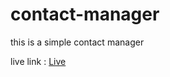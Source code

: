 # contact-manager
this is a simple contact manager

live link : [Live](https://contact-manager-app.surge.sh/)

